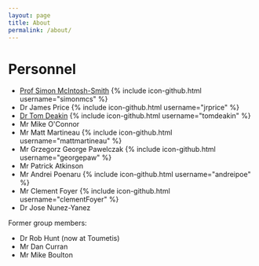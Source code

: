 ```yaml
---
layout: page
title: About
permalink: /about/
---
```



# Personnel

* [Prof Simon McIntosh-Smith](http://www.cs.bris.ac.uk/~simonm/)
{% include icon-github.html username="simonmcs" %}
* Dr James Price
{% include icon-github.html username="jrprice" %}
* [Dr Tom Deakin](http://www.tomdeakin.com)
{% include icon-github.html username="tomdeakin" %}
* Mr Mike O'Connor
* Mr Matt Martineau
{% include icon-github.html username="mattmartineau" %}
* Mr Grzegorz George Pawelczak
{% include icon-github.html username="georgepaw" %}
* Mr Patrick Atkinson
* Mr Andrei Poenaru
{% include icon-github.html username="andreipoe" %}
* Mr Clement Foyer
{% include icon-github.html username="clementFoyer" %}
* Dr Jose Nunez-Yanez

Former group members:
* Dr Rob Hunt (now at Toumetis)
* Mr Dan Curran
* Mr Mike Boulton

